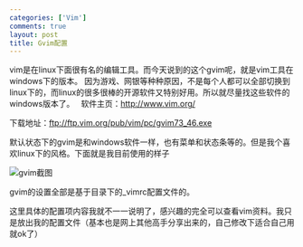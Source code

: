 ```yaml
---
categories: ['Vim']
comments: true
layout: post
title: Gvim配置
---
```

vim是在linux下面很有名的编辑工具。而今天说到的这个gvim呢，就是vim工具在windows下的版本。
因为游戏、网银等种种原因，不是每个人都可以全部切换到linux下的，而linux的很多很棒的开源软件又特别好用。所以就尽量找这些软件的windows版本了。
 
软件主页：<a href="http://www.vim.org/">http://www.vim.org/</a>

下载地址：<a href="ftp://ftp.vim.org/pub/vim/pc/gvim73_46.exe">ftp://ftp.vim.org/pub/vim/pc/gvim73_46.exe</a>

默认状态下的gvim是和windows软件一样，也有菜单和状态条等的。但是我个喜欢linux下的风格。下面就是我目前使用的样子

![gvim截图](http://farm9.staticflickr.com/8528/8513869811_fb6ff8fe29_z.jpg)

gvim的设置全部是基于目录下的_vimrc配置文件的。

这里具体的配置项内容我就不一一说明了，感兴趣的完全可以查看vim资料。我只是放出我的配置文件（基本也是网上其他高手分享出来的，自己修改下适合自己用就ok了）
 
